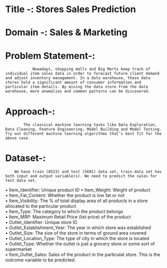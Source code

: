 # Title -:   			 Stores Sales Prediction

# Domain -: 			 Sales & Marketing

# Problem Statement-:
				Nowadays, shopping malls and Big Marts keep track of individual item sales data in order to forecast future client demand and adjust inventory management. In a data warehouse, these data stores hold a significant amount of consumer information and particular item details. By mining the data store from the data warehouse, more anomalies and common patterns can be discovered.
				
# Approach-:
			The classical machine learning tasks like Data Exploration, Data Cleaning, Feature Engineering, Model Building and Model Testing. Try out different machine learning algorithms that’s best fit for the above case.


# Dataset-:
		We have train (8523) and test (5681) data set, train data set has both input and output variable(s). We need to predict the sales for test data set.
        
•	Item_Identifier: Unique product ID
•	Item_Weight: Weight of product  
•	Item_Fat_Content: Whether the product is low fat or not  
•	Item_Visibility: The % of total display area of all products in a store allocated to the particular product  
•	Item_Type: The category to which the product belongs  
•	Item_MRP: Maximum Retail Price (list price) of the product   
•	Outlet_Identifier: Unique store ID  
•	Outlet_Establishment_Year: The year in which store was established  
•	Outlet_Size: The size of the store in terms of ground area covered  
•	Outlet_Location_Type: The type of city in which the store is located  
•	Outlet_Type: Whether the outlet is just a grocery store or some sort of supermarket  
•	Item_Outlet_Sales: Sales of the product in the particulat store. This is the outcome variable to be predicted.
